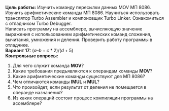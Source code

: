 **Цель работы:** Изучить команду пересылки данных MOV МП 8086. Изучить арифметические команды МП 8086. Научиться использовать транслятор Turbo Assembler и компоновщик Turbo Linker. Ознакомиться с отладчиком Turbo Debugger.  
Написать программу на ассемблере, вычисляющую значение выражения с использованием арифметических команд сложения, вычитания, умножения и деления. Проверить работу программы в отладчике.  
**Вариант 17:** $(a – b + c * 2) / (d + 5)$  
**Контрольные вопросы:**  
1. Для чего служит команда **MOV**?
2. Какие требования предъявляются к операндам команды **MOV**?
3. Какие арифметические команды существуют для МП 8086?
4. Чем отличаются команды **IMUL** и **MUL**?
5. Что произойдет, если результат от деления не помещается в операнде назначения?
6. Из каких операций состоит процесс компиляции программы на ассемблере?